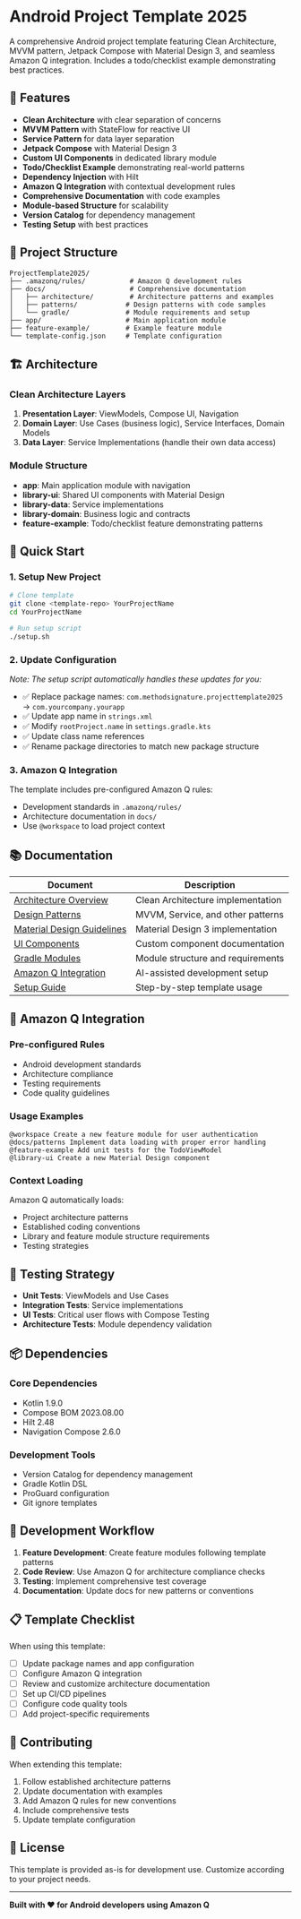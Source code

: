 # Android Project Template 2025

A comprehensive Android project template featuring Clean Architecture, MVVM pattern, Jetpack Compose with Material Design 3, and seamless Amazon Q integration. Includes a todo/checklist example demonstrating best practices.

## 🚀 Features

- **Clean Architecture** with clear separation of concerns
- **MVVM Pattern** with StateFlow for reactive UI
- **Service Pattern** for data layer separation
- **Jetpack Compose** with Material Design 3
- **Custom UI Components** in dedicated library module
- **Todo/Checklist Example** demonstrating real-world patterns
- **Dependency Injection** with Hilt
- **Amazon Q Integration** with contextual development rules
- **Comprehensive Documentation** with code examples
- **Module-based Structure** for scalability
- **Version Catalog** for dependency management
- **Testing Setup** with best practices

## 📁 Project Structure

```
ProjectTemplate2025/
├── .amazonq/rules/           # Amazon Q development rules
├── docs/                     # Comprehensive documentation
│   ├── architecture/         # Architecture patterns and examples
│   ├── patterns/            # Design patterns with code samples
│   └── gradle/              # Module requirements and setup
├── app/                     # Main application module
├── feature-example/         # Example feature module
└── template-config.json     # Template configuration
```

## 🏗️ Architecture

### Clean Architecture Layers
1. **Presentation Layer**: ViewModels, Compose UI, Navigation
2. **Domain Layer**: Use Cases (business logic), Service Interfaces, Domain Models  
3. **Data Layer**: Service Implementations (handle their own data access)

### Module Structure
- **app**: Main application module with navigation
- **library-ui**: Shared UI components with Material Design
- **library-data**: Service implementations
- **library-domain**: Business logic and contracts
- **feature-example**: Todo/checklist feature demonstrating patterns

## 🔧 Quick Start

### 1. Setup New Project
```bash
# Clone template
git clone <template-repo> YourProjectName
cd YourProjectName

# Run setup script
./setup.sh
```

### 2. Update Configuration
*Note: The setup script automatically handles these updates for you:*
- ✅ Replace package names: `com.methodsignature.projecttemplate2025` → `com.yourcompany.yourapp`
- ✅ Update app name in `strings.xml`
- ✅ Modify `rootProject.name` in `settings.gradle.kts`
- ✅ Update class name references
- ✅ Rename package directories to match new package structure

### 3. Amazon Q Integration
The template includes pre-configured Amazon Q rules:
- Development standards in `.amazonq/rules/`
- Architecture documentation in `docs/`
- Use `@workspace` to load project context

## 📚 Documentation

| Document | Description |
|----------|-------------|
| [Architecture Overview](docs/architecture/README.md) | Clean Architecture implementation |
| [Design Patterns](docs/patterns/README.md) | MVVM, Service, and other patterns |
| [Material Design Guidelines](docs/material-design.md) | Material Design 3 implementation |
| [UI Components](docs/ui-components.md) | Custom component documentation |
| [Gradle Modules](docs/gradle/README.md) | Module structure and requirements |
| [Amazon Q Integration](docs/amazon-q-integration.md) | AI-assisted development setup |
| [Setup Guide](setup-template.md) | Step-by-step template usage |

## 🤖 Amazon Q Integration

### Pre-configured Rules
- Android development standards
- Architecture compliance
- Testing requirements
- Code quality guidelines

### Usage Examples
```
@workspace Create a new feature module for user authentication
@docs/patterns Implement data loading with proper error handling
@feature-example Add unit tests for the TodoViewModel
@library-ui Create a new Material Design component
```

### Context Loading
Amazon Q automatically loads:
- Project architecture patterns
- Established coding conventions
- Library and feature module structure requirements
- Testing strategies

## 🧪 Testing Strategy

- **Unit Tests**: ViewModels and Use Cases
- **Integration Tests**: Service implementations
- **UI Tests**: Critical user flows with Compose Testing
- **Architecture Tests**: Module dependency validation

## 📦 Dependencies

### Core Dependencies
- Kotlin 1.9.0
- Compose BOM 2023.08.00
- Hilt 2.48
- Navigation Compose 2.6.0

### Development Tools
- Version Catalog for dependency management
- Gradle Kotlin DSL
- ProGuard configuration
- Git ignore templates

## 🔄 Development Workflow

1. **Feature Development**: Create feature modules following template patterns
2. **Code Review**: Use Amazon Q for architecture compliance checks
3. **Testing**: Implement comprehensive test coverage
4. **Documentation**: Update docs for new patterns or conventions

## 📋 Template Checklist

When using this template:
- [ ] Update package names and app configuration
- [ ] Configure Amazon Q integration
- [ ] Review and customize architecture documentation
- [ ] Set up CI/CD pipelines
- [ ] Configure code quality tools
- [ ] Add project-specific requirements

## 🤝 Contributing

When extending this template:
1. Follow established architecture patterns
2. Update documentation with examples
3. Add Amazon Q rules for new conventions
4. Include comprehensive tests
5. Update template configuration

## 📄 License

This template is provided as-is for development use. Customize according to your project needs.

---

**Built with ❤️ for Android developers using Amazon Q**